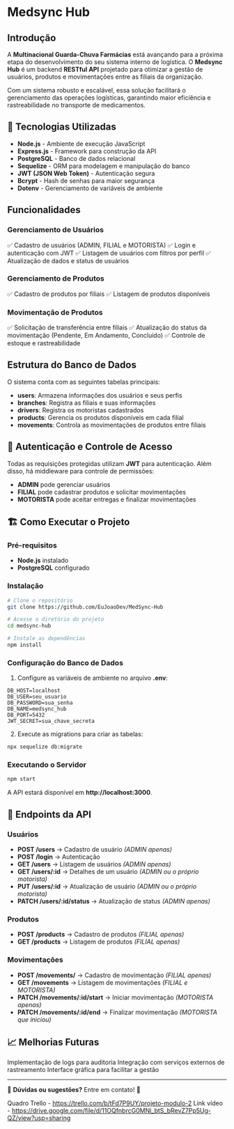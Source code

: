 # Medsync Hub

##  Introdução
A **Multinacional Guarda-Chuva Farmácias** está avançando para a próxima etapa do desenvolvimento do seu sistema interno de logística. O **Medsync Hub** é um backend **RESTful API** projetado para otimizar a gestão de usuários, produtos e movimentações entre as filiais da organização.

Com um sistema robusto e escalável, essa solução facilitará o gerenciamento das operações logísticas, garantindo maior eficiência e rastreabilidade no transporte de medicamentos.

## 🚀 Tecnologias Utilizadas
- **Node.js** - Ambiente de execução JavaScript
- **Express.js** - Framework para construção da API
- **PostgreSQL** - Banco de dados relacional
- **Sequelize** - ORM para modelagem e manipulação do banco
- **JWT (JSON Web Token)** - Autenticação segura
- **Bcrypt** - Hash de senhas para maior segurança
- **Dotenv** - Gerenciamento de variáveis de ambiente

##  Funcionalidades
###  Gerenciamento de Usuários
✅ Cadastro de usuários (ADMIN, FILIAL e MOTORISTA)
✅ Login e autenticação com JWT
✅ Listagem de usuários com filtros por perfil
✅ Atualização de dados e status de usuários

###  Gerenciamento de Produtos
✅ Cadastro de produtos por filiais
✅ Listagem de produtos disponíveis

###  Movimentação de Produtos
✅ Solicitação de transferência entre filiais
✅ Atualização do status da movimentação (Pendente, Em Andamento, Concluído)
✅ Controle de estoque e rastreabilidade

##  Estrutura do Banco de Dados
O sistema conta com as seguintes tabelas principais:
- **users**: Armazena informações dos usuários e seus perfis
- **branches**: Registra as filiais e suas informações
- **drivers**: Registra os motoristas cadastrados
- **products**: Gerencia os produtos disponíveis em cada filial
- **movements**: Controla as movimentações de produtos entre filiais

## 🔑 Autenticação e Controle de Acesso
Todas as requisições protegidas utilizam **JWT** para autenticação. Além disso, há middleware para controle de permissões:
- **ADMIN** pode gerenciar usuários
- **FILIAL** pode cadastrar produtos e solicitar movimentações
- **MOTORISTA** pode aceitar entregas e finalizar movimentações

## 🏗️ Como Executar o Projeto
###  Pré-requisitos
- **Node.js** instalado
- **PostgreSQL** configurado

###  Instalação
```bash
# Clone o repositório
git clone https://github.com/EuJoaoDev/MedSync-Hub

# Acesse o diretório do projeto
cd medsync-hub

# Instale as dependências
npm install
```

###  Configuração do Banco de Dados
1. Configure as variáveis de ambiente no arquivo **.env**:
```env
DB_HOST=localhost
DB_USER=seu_usuario
DB_PASSWORD=sua_senha
DB_NAME=medsync_hub
DB_PORT=5432
JWT_SECRET=sua_chave_secreta
```
2. Execute as migrations para criar as tabelas:
```bash
npx sequelize db:migrate
```

###  Executando o Servidor
```bash
npm start
```
A API estará disponível em **http://localhost:3000**.

## 🔄 Endpoints da API
###  Usuários
- **POST /users** → Cadastro de usuário *(ADMIN apenas)*
- **POST /login** → Autenticação
- **GET /users** → Listagem de usuários *(ADMIN apenas)*
- **GET /users/:id** → Detalhes de um usuário *(ADMIN ou o próprio motorista)*
- **PUT /users/:id** → Atualização de usuário *(ADMIN ou o próprio motorista)*
- **PATCH /users/:id/status** → Atualização de status *(ADMIN apenas)*

###  Produtos
- **POST /products** → Cadastro de produtos *(FILIAL apenas)*
- **GET /products** → Listagem de produtos *(FILIAL apenas)*

###  Movimentações
- **POST /movements/** → Cadastro de movimentação *(FILIAL apenas)*
- **GET /movements** → Listagem de movimentações *(FILIAL e MOTORISTA)*
- **PATCH /movements/:id/start** → Iniciar movimentação *(MOTORISTA apenas)*
- **PATCH /movements/:id/end** → Finalizar movimentação *(MOTORISTA que iniciou)*

## 📈 Melhorias Futuras
 Implementação de logs para auditoria
 Integração com serviços externos de rastreamento
 Interface gráfica para facilitar a gestão



---
📩 **Dúvidas ou sugestões?** Entre em contato! 💬


Quadro Trello - https://trello.com/b/tFd7P9UY/projeto-modulo-2
Link vídeo - https://drive.google.com/file/d/11OQfnbrcG0MNl_btS_bRevZ7Pp5Ug-QZ/view?usp=sharing
